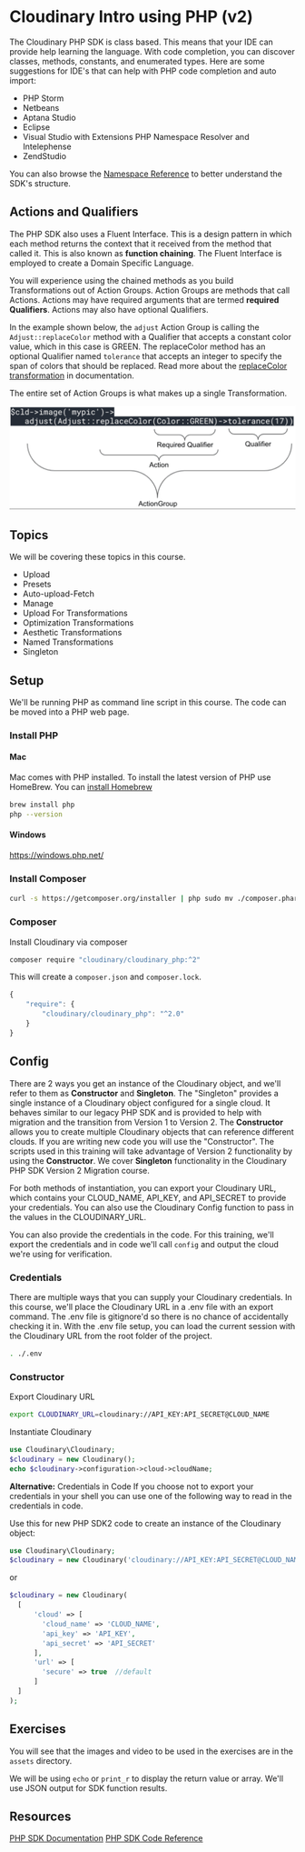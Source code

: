 # Cloudinary Intro using PHP (v2)

The Cloudinary PHP SDK is class based.  This means that your IDE can provide help learning the language.  With code completion, you can discover classes, methods, constants, and enumerated types.
Here are some suggestions for IDE's that can help with PHP code completion and auto import:

* PHP Storm
* Netbeans
* Aptana Studio
* Eclipse
* Visual Studio with Extensions PHP Namespace Resolver and Intelephense
* ZendStudio

You can also browse the [Namespace Reference](https://cloudinary.com/documentation/sdks/php/index) to better understand the SDK's structure.

## Actions and Qualifiers

The PHP SDK also uses a Fluent Interface.  This is a design pattern in which each method returns the context that it received from the method that called it.  This is also known as **function chaining**.  The Fluent Interface is employed to create a Domain Specific Language.

You will experience using the chained methods as you build Transformations out of Action Groups.  Action Groups are methods that call Actions.  Actions may have required arguments that are termed **required Qualifiers**.  Actions may also have optional Qualifiers.  

In the example shown below, the `adjust` Action Group is calling the `Adjust::replaceColor` method with a Qualifier that accepts a constant color value, which in this case is GREEN.  The replaceColor method has an optional Qualifier named `tolerance` that accepts an integer to specify the span of colors that should be replaced.  Read more about the [replaceColor transformation](https://cloudinary.com/documentation/transformation_reference#e_replace_color) in documentation.

The entire set of Action Groups is what makes up a single Transformation.

![Actions and Qualifiers](./assets/actions-qualifiers.png
)



## Topics
We will be covering these topics in this course.

* Upload
* Presets
* Auto-upload-Fetch
* Manage
* Upload For Transformations
* Optimization Transformations
* Aesthetic Transformations
* Named Transformations
* Singleton

## Setup
We'll be running PHP as command line script in this course.  The code can be moved into a PHP web page.

### Install PHP

#### Mac
Mac comes with PHP installed.
To install the latest version of PHP use HomeBrew.  You can [install Homebrew](https://brew.sh/) 

```bash
brew install php
php --version
```
#### Windows

https://windows.php.net/

### Install Composer

```bash
curl -s https://getcomposer.org/installer | php sudo mv ./composer.phar /usr/local/bin/composer composer --version
```

### Composer

Install Cloudinary via composer

```bash
composer require "cloudinary/cloudinary_php:^2"
 ```

This will create a `composer.json` and `composer.lock`. 

```js
{
    "require": {
        "cloudinary/cloudinary_php": "^2.0"
    }
}
```

## Config

There are 2 ways you get an instance of the Cloudinary object, and we'll refer to them as **Constructor** and **Singleton**.  The "Singleton" provides a single instance of a Cloudinary object configured for a single cloud.  It behaves similar to our legacy PHP SDK and is provided to help with migration and the transition from Version 1 to Version 2.  The **Constructor**  allows you to create multiple Cloudinary objects that can reference different clouds.  If you are writing new code you will use the "Constructor".  The scripts used in this training will take advantage of Version 2 functionality by using the **Constructor**. We cover **Singleton** functionality in the Cloudinary PHP SDK Version 2 Migration course.

For both methods of instantiation, you can export your Cloudinary URL, which contains your CLOUD_NAME, API_KEY, and API_SECRET to provide your credentials. You can also use the Cloudinary Config function to pass in the values in the CLOUDINARY_URL.  


You can also provide the credentials in the code.  For this training, we'll export the credentials and in code we'll call `config` and output the cloud we're using for verification.

### Credentials
There are multiple ways that you can supply your Cloudinary credentials. In this course, we'll place the Cloudinary URL in a .env file with an export command.  The .env file is gitignore'd so there is no chance of accidentally checking it in.  With the .env file setup, you can load the current session with the Cloudinary URL from the root folder of the project.

```bash
. ./.env
```

### Constructor 

Export Cloudinary URL

```bash
export CLOUDINARY_URL=cloudinary://API_KEY:API_SECRET@CLOUD_NAME
```

Instantiate Cloudinary

```php
use Cloudinary\Cloudinary;
$cloudinary = new Cloudinary();
echo $cloudinary->configuration->cloud->cloudName;
```

**Alternative:** Credentials in Code
If you choose not to export your credentials in your shell you can use one of the following way to read in the credentials in code.

Use this for new PHP SDK2 code to create an instance of the Cloudinary object:

```php
use Cloudinary\Cloudinary;
$cloudinary = new Cloudinary('cloudinary://API_KEY:API_SECRET@CLOUD_NAME');
```

or  

```php
$cloudinary = new Cloudinary(
  [
      'cloud' => [
        'cloud_name' => 'CLOUD_NAME', 
        'api_key' => 'API_KEY', 
        'api_secret' => 'API_SECRET'
      ],
      'url' => [
        'secure' => true  //default
      ]
  ]
);
```


## Exercises
You will see that the images and video to be used in the exercises are in the `assets` directory.

We will be using `echo` or `print_r` to display the return value or array. We'll use JSON output for SDK function results.


## Resources

[PHP SDK Documentation](https://cloudinary.com/documentation/php2_integration)
[PHP SDK Code Reference](https://cloudinary.com/documentation/sdks/php/Cloudinary/Cloudinary.html
)